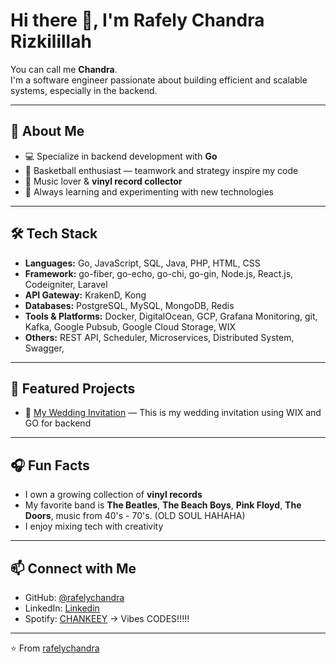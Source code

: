 # Hi there 👋, I'm Rafely Chandra Rizkilillah

You can call me **Chandra**.  
I'm a software engineer passionate about building efficient and scalable systems, especially in the backend.  

---

## 🚀 About Me
- 💻 Specialize in backend development with **Go**
- 🏀 Basketball enthusiast — teamwork and strategy inspire my code
- 🎵 Music lover & **vinyl record collector**
- 🌱 Always learning and experimenting with new technologies

---

## 🛠️ Tech Stack
- **Languages:** Go, JavaScript, SQL, Java, PHP, HTML, CSS
- **Framework:** go-fiber, go-echo, go-chi, go-gin, Node.js, React.js, Codeigniter, Laravel
- **API Gateway:** KrakenD, Kong
- **Databases:** PostgreSQL, MySQL, MongoDB, Redis 
- **Tools & Platforms:** Docker, DigitalOcean, GCP, Grafana Monitoring, git, Kafka, Google Pubsub, Google Cloud Storage, WIX
- **Others:** REST API, Scheduler, Microservices, Distributed System, Swagger, 

---

## 📌 Featured Projects
- 🔧 [My Wedding Invitation](https://rafelychandra.wixsite.com/my-site-4) — This is my wedding invitation using WIX and GO for backend

---

## 🎧 Fun Facts
- I own a growing collection of **vinyl records**  
- My favorite band is **The Beatles**, **The Beach Boys**, **Pink Floyd**, **The Doors**, music from 40's - 70's. (OLD SOUL HAHAHA) 
- I enjoy mixing tech with creativity  

---

## 📫 Connect with Me
- GitHub: [@rafelychandra](https://github.com/rafelychandra)  
- LinkedIn: [Linkedin](https://www.linkedin.com/in/rafelychandra)  
- Spotify: [CHANKEEY](https://open.spotify.com/user/rzkllh?si=c141e261a2704fb0) -> Vibes CODES!!!!!

---

⭐️ From [rafelychandra](https://github.com/rafelychandra)
